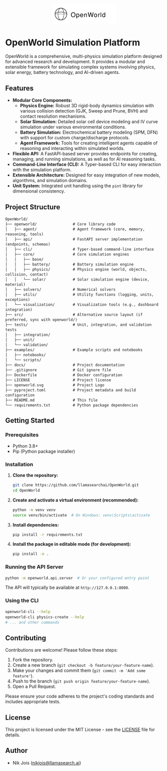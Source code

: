 <div align="center">
  <img src="openworld.svg" alt="OpenWorld Logo" width="200"/>
</div>

# OpenWorld Simulation Platform

OpenWorld is a comprehensive, multi-physics simulation platform designed for advanced research and development. It provides a modular and extensible framework for simulating complex systems involving physics, solar energy, battery technology, and AI-driven agents.

## Features

*   **Modular Core Components:**
    *   **Physics Engine:** Robust 3D rigid-body dynamics simulation with various collision detection (GJK, Sweep and Prune, BVH) and contact resolution mechanisms.
    *   **Solar Simulation:** Detailed solar cell device modeling and IV curve simulation under various environmental conditions.
    *   **Battery Simulation:** Electrochemical battery modeling (SPM, DFN) with support for custom charge/discharge protocols.
    *   **Agent Framework:** Tools for creating intelligent agents capable of reasoning and interacting within simulated worlds.
*   **Flexible API:** A FastAPI-based server provides endpoints for creating, managing, and running simulations, as well as for AI reasoning tasks.
*   **Command-Line Interface (CLI):** A Typer-based CLI for easy interaction with the simulation platform.
*   **Extensible Architecture:** Designed for easy integration of new models, algorithms, and simulation domains.
*   **Unit System:** Integrated unit handling using the `pint` library for dimensional consistency.

## Project Structure

```
OpenWorld/
├── openworld/                # Core library code
│   ├── agent/                # Agent framework (core, memory, reasoning, tools)
│   ├── api/                  # FastAPI server implementation (endpoints, schemas)
│   ├── cli/                  # Typer-based command-line interface
│   ├── core/                 # Core simulation engines
│   │   ├── base/
│   │   ├── battery/          # Battery simulation engine
│   │   ├── physics/          # Physics engine (world, objects, collision, contact)
│   │   └── solar/            # Solar simulation engine (device, material)
│   ├── solvers/              # Numerical solvers
│   ├── utils/                # Utility functions (logging, units, exceptions)
│   └── visualization/        # Visualization tools (e.g., dashboard integration)
├── src/                      # Alternative source layout (if preferred, sync with openworld/)
├── tests/                    # Unit, integration, and validation tests
│   ├── integration/
│   ├── unit/
│   └── validation/
├── examples/                 # Example scripts and notebooks
│   ├── notebooks/
│   └── scripts/
├── docs/                     # Project documentation
├── .gitignore                # Git ignore file
├── Dockerfile                # Docker configuration
├── LICENSE                   # Project license
├── openworld.svg             # Project Logo
├── pyproject.toml            # Project metadata and build configuration
├── README.md                 # This file
└── requirements.txt          # Python package dependencies
```

## Getting Started

### Prerequisites

*   Python 3.8+
*   Pip (Python package installer)

### Installation

1.  **Clone the repository:**
    ```bash
    git clone https://github.com/llamasearchai/OpenWorld.git
    cd OpenWorld
    ```

2.  **Create and activate a virtual environment (recommended):**
    ```bash
    python -m venv venv
    source venv/bin/activate  # On Windows: venv\Scripts\activate
    ```

3.  **Install dependencies:**
    ```bash
    pip install -r requirements.txt
    ```

4.  **Install the package in editable mode (for development):**
    ```bash
    pip install -e .
    ```

### Running the API Server

```bash
python -m openworld.api.server  # Or your configured entry point
```
The API will typically be available at `http://127.0.0.1:8000`.

### Using the CLI

```bash
openworld-cli --help
openworld-cli physics-create --help
# ... and other commands
```

## Contributing

Contributions are welcome! Please follow these steps:

1.  Fork the repository.
2.  Create a new branch (`git checkout -b feature/your-feature-name`).
3.  Make your changes and commit them (`git commit -m 'Add some feature'`).
4.  Push to the branch (`git push origin feature/your-feature-name`).
5.  Open a Pull Request.

Please ensure your code adheres to the project's coding standards and includes appropriate tests.

## License

This project is licensed under the MIT License - see the [LICENSE](LICENSE) file for details.

## Author

- Nik Jois (nikjois@llamasearch.ai) 